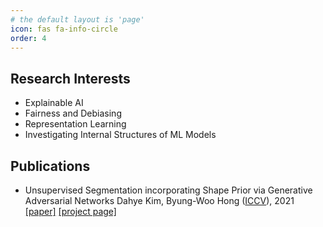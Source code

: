 ```yaml
---
# the default layout is 'page'
icon: fas fa-info-circle
order: 4
---
```


<!-- > Add Markdown syntax content to file `_tabs/about.md`{: .filepath } and it will show up on this page.
{: .prompt-tip } -->

## Research Interests
* Explainable AI
* Fairness and Debiasing
* Representation Learning
* Investigating Internal Structures of ML Models

## Publications
* Unsupervised Segmentation incorporating Shape Prior via Generative Adversarial Networks Dahye Kim, Byung-Woo Hong ([ICCV](https://iccv2021.thecvf.com/home)), 2021 [\[paper\]](https://openaccess.thecvf.com/content/ICCV2021/papers/Kim_Unsupervised_Segmentation_Incorporating_Shape_Prior_via_Generative_Adversarial_Networks_ICCV_2021_paper.pdf) [\[project page\]](https://dahyedahye.github.io/shape-gan-seg/)